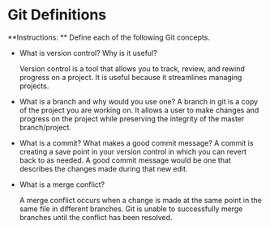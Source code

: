 # Git Definitions

**Instructions: ** Define each of the following Git concepts.

* What is version control?  Why is it useful?

  Version control is a tool that allows you to track, review, and rewind progress on a project. It is useful because it streamlines managing projects.

* What is a branch and why would you use one?
  A branch in git is a copy of the project you are working on. It allows a user to make changes and progress on the project while preserving the integrity of the master branch/project.

* What is a commit? What makes a good commit message?
  A commit is creating a save point in your version control in which you can revert back to as needed. A good commit message would be one that describes the changes made during that new edit.

* What is a merge conflict?

  A merge conflict occurs when a change is made at the same point in the same file in different branches. Git is unable to successfully merge branches until the conflict has been resolved.